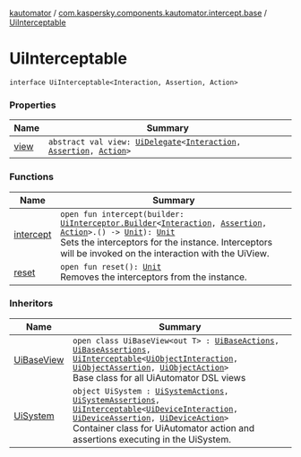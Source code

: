 [kautomator](../../index.md) / [com.kaspersky.components.kautomator.intercept.base](../index.md) / [UiInterceptable](./index.md)

# UiInterceptable

`interface UiInterceptable<Interaction, Assertion, Action>`

### Properties

| Name | Summary |
|---|---|
| [view](view.md) | `abstract val view: `[`UiDelegate`](../../com.kaspersky.components.kautomator.intercept.delegate/-ui-delegate/index.md)`<`[`Interaction`](index.md#Interaction)`, `[`Assertion`](index.md#Assertion)`, `[`Action`](index.md#Action)`>` |

### Functions

| Name | Summary |
|---|---|
| [intercept](intercept.md) | `open fun intercept(builder: `[`UiInterceptor.Builder`](../-ui-interceptor/-builder/index.md)`<`[`Interaction`](index.md#Interaction)`, `[`Assertion`](index.md#Assertion)`, `[`Action`](index.md#Action)`>.() -> `[`Unit`](https://kotlinlang.org/api/latest/jvm/stdlib/kotlin/-unit/index.html)`): `[`Unit`](https://kotlinlang.org/api/latest/jvm/stdlib/kotlin/-unit/index.html)<br>Sets the interceptors for the instance. Interceptors will be invoked on the interaction with the UiView. |
| [reset](reset.md) | `open fun reset(): `[`Unit`](https://kotlinlang.org/api/latest/jvm/stdlib/kotlin/-unit/index.html)<br>Removes the interceptors from the instance. |

### Inheritors

| Name | Summary |
|---|---|
| [UiBaseView](../../com.kaspersky.components.kautomator.component.common.views/-ui-base-view/index.md) | `open class UiBaseView<out T> : `[`UiBaseActions`](../../com.kaspersky.components.kautomator.component.common.actions/-ui-base-actions/index.md)`, `[`UiBaseAssertions`](../../com.kaspersky.components.kautomator.component.common.assertions/-ui-base-assertions/index.md)`, `[`UiInterceptable`](./index.md)`<`[`UiObjectInteraction`](../../com.kaspersky.components.kautomator.intercept.interaction/-ui-object-interaction/index.md)`, `[`UiObjectAssertion`](../../com.kaspersky.components.kautomator.intercept.operation/-ui-object-assertion.md)`, `[`UiObjectAction`](../../com.kaspersky.components.kautomator.intercept.operation/-ui-object-action.md)`>`<br>Base class for all UiAutomator DSL views |
| [UiSystem](../../com.kaspersky.components.kautomator.system/-ui-system/index.md) | `object UiSystem : `[`UiSystemActions`](../../com.kaspersky.components.kautomator.system/-ui-system-actions/index.md)`, `[`UiSystemAssertions`](../../com.kaspersky.components.kautomator.system/-ui-system-assertions/index.md)`, `[`UiInterceptable`](./index.md)`<`[`UiDeviceInteraction`](../../com.kaspersky.components.kautomator.intercept.interaction/-ui-device-interaction/index.md)`, `[`UiDeviceAssertion`](../../com.kaspersky.components.kautomator.intercept.operation/-ui-device-assertion.md)`, `[`UiDeviceAction`](../../com.kaspersky.components.kautomator.intercept.operation/-ui-device-action.md)`>`<br>Container class for UiAutomator action and assertions executing in the UiSystem. |
